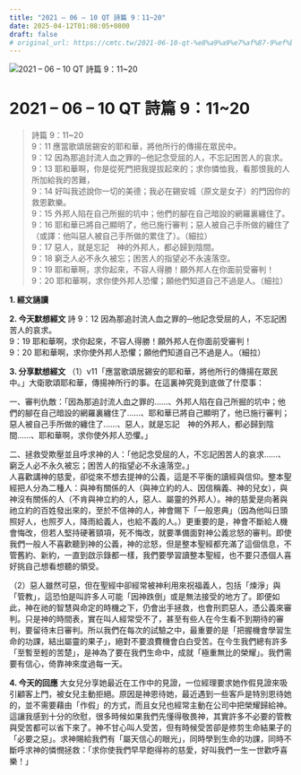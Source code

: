 ```yaml
---
title: "2021 – 06 – 10 QT 詩篇 9：11~20"
date: 2025-04-12T01:08:05+0800
draft: false
# original_url: https://cmtc.tw/2021-06-10-qt-%e8%a9%a9%e7%af%87-9%ef%bc%9a1120
---
```


![2021 – 06 – 10 QT 詩篇 9：11\~20](/images/qt.jpg   "2021 – 06 – 10 QT 詩篇 9：11\~20")

# 2021 – 06 – 10 QT 詩篇 9：11\~20

> 詩篇 9：11\~20  
> 9：11 應當歌頌居錫安的耶和華，將他所行的傳揚在眾民中。  
> 9：12 因為那追討流人血之罪的─他記念受屈的人，不忘記困苦人的哀求。  
> 9：13 耶和華啊，你是從死門把我提拔起來的；求你憐恤我，看那恨我的人所加給我的苦難，  
> 9：14 好叫我述說你一切的美德；我必在錫安城（原文是女子）的門因你的救恩歡樂。  
> 9：15 外邦人陷在自己所掘的坑中；他們的腳在自己暗設的網羅裏纏住了。  
> 9：16 耶和華已將自己顯明了，他已施行審判；惡人被自己手所做的纏住了（或譯：他叫惡人被自己手所做的累住了）。（細拉）  
> 9：17 惡人，就是忘記　神的外邦人，都必歸到陰間。  
> 9：18 窮乏人必不永久被忘；困苦人的指望必不永遠落空。  
> 9：19 耶和華啊，求你起來，不容人得勝！願外邦人在你面前受審判！  
> 9：20 耶和華啊，求你使外邦人恐懼；願他們知道自己不過是人。（細拉）

**1. 經文誦讀**

**2.  今天默想經文**
詩 9：12 因為那追討流人血之罪的─他記念受屈的人，不忘記困苦人的哀求。  
9：19 耶和華啊，求你起來，不容人得勝！願外邦人在你面前受審判！  
9：20 耶和華啊，求你使外邦人恐懼；願他們知道自己不過是人。（細拉）

**3. 分享默想經文**
（1）v11「應當歌頌居錫安的耶和華，將他所行的傳揚在眾民中。」大衛歌頌耶和華，傳揚神所行的事。在這裏神究竟到底做了什麼事：

一、審判仇敵：「因為那追討流人血之罪的……、外邦人陷在自己所掘的坑中；他們的腳在自己暗設的網羅裏纏住了……、耶和華已將自己顯明了，他已施行審判；惡人被自己手所做的纏住了……、惡人，就是忘記　神的外邦人，都必歸到陰間……、耶和華啊，求你使外邦人恐懼。」

二、拯救受欺壓並且呼求神的人：「他記念受屈的人，不忘記困苦人的哀求……、窮乏人必不永久被忘；困苦人的指望必不永遠落空。」  
人喜歡講神的慈愛，卻從來不想去提神的公義，這是不平衡的讀經與信仰。整本聖經把人分為二種人：與神有關係的人（與神立約的人、因信稱義、神的兒女），與神沒有關係的人（不肯與神立約的人，惡人、屬靈的外邦人）。神的慈愛是向著與祂立約的百姓發出來的，至於不信神的人，神會賜下「一般恩典」（因為他叫日頭照好人，也照歹人，降雨給義人，也給不義的人。）更重要的是，神會不斷給人機會悔改，但若人堅持硬著頸項，死不悔改，就要準備面對神公義忿怒的審判。即使我們一般人不喜歡聽到神的公義，神的忿怒，但是整本聖經都充滿了這個信息，不管舊約、新約，一直到啟示錄都一樣，我們要學習讀整本聖經，也不要只憑個人喜好挑自己想看想聽的領受。

（2）惡人雖然可惡，但在聖經中卻經常被神利用來祝福義人，包括「煉淨」與「管教」，這恐怕是叫許多人可能「因神跌倒」或是無法接受的地方了。即便如此，神在祂的智慧與命定的時機之下，仍會出手拯救，也會刑罰惡人，憑公義來審判。只是神的時間表，實在叫人經常受不了，甚至有些人在今生看不到期待的審判，要留待末日審判。所以我們在每次的試驗之中，最重要的是「把握機會學習生命的功課，結出屬靈的果子」，絕對不要浪費機會白白受苦。在今生我們總有許多「至暫至輕的苦楚」，是神為了要在我們生命中，成就「極重無比的榮耀」。我們需要有信心，倚靠神來度過每一天。

**4. 今天的回應**
大女兒分享她最近在工作中的見證，一位經理要求她作假見證來吸引顧客上門，被女兒主動拒絕。原因是神恩待她，最近遇到一些客戶是特別恩待她的，並不需要藉由「作假」的方式，而且女兒也經常主動在公司中把榮耀歸給神。這讓我感到十分的欣慰，很多時候如果我們先懂得敬畏神，其實許多不必要的管教與受苦都可以省下來了。神不甘心叫人受苦，但有時候受苦卻是修剪生命結果子的「必要之惡」。求神賜給我們有「屬天信心的眼光」，同時學到生命的功課，同時不斷呼求神的憐憫拯救：「求你使我們早早飽得祢的慈愛，好叫我們一生一世歡呼喜樂！」
